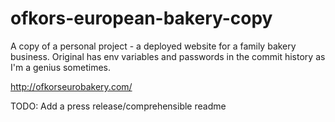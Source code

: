 # ofkors-european-bakery-copy
A copy of a personal project - a deployed website for a family bakery business. Original has env variables and passwords in the commit history as I'm a genius sometimes.

http://ofkorseurobakery.com/

TODO: Add a press release/comprehensible readme

